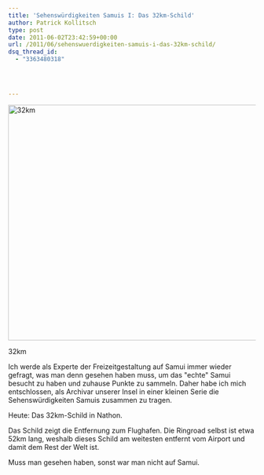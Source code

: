 ```yaml
---
title: 'Sehenswürdigkeiten Samuis I: Das 32km-Schild'
author: Patrick Kollitsch
type: post
date: 2011-06-02T23:42:59+00:00
url: /2011/06/sehenswuerdigkeiten-samuis-i-das-32km-schild/
dsq_thread_id:
  - "3363480318"




---
```

<div class="media image">
  <a href="http://www.flickr.com/photos/schreibblogade/5793599976/" title="32km by Patrick Kollitsch, on Flickr"><img src="//farm6.static.flickr.com/5102/5793599976_fd88013f5e_z.jpg" width="640" height="480" alt="32km" /></a></p> 
  
  <p>
    32km
  </p>
</div>

Ich werde als Experte der Freizeitgestaltung auf Samui immer wieder gefragt, was man denn gesehen haben muss, um das "echte" Samui besucht zu haben und zuhause Punkte zu sammeln. Daher habe ich mich entschlossen, als Archivar unserer Insel in einer kleinen Serie die Sehenswürdigkeiten Samuis zusammen zu tragen.

Heute: Das 32km-Schild in Nathon. 

Das Schild zeigt die Entfernung zum Flughafen. Die Ringroad selbst ist etwa 52km lang, weshalb dieses Schild am weitesten entfernt vom Airport und damit dem Rest der Welt ist. 

Muss man gesehen haben, sonst war man nicht auf Samui.
